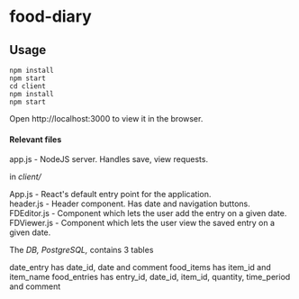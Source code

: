 # food-diary

## Usage
````
npm install
npm start
cd client
npm install
npm start
````
Open http://localhost:3000 to view it in the browser.

#### Relevant files
app.js - NodeJS server. Handles save, view requests.

in *client/*

App.js - React's default entry point for the application.<br />
header.js - Header component. Has date and navigation buttons.<br />
FDEditor.js - Component which lets the user add the entry on a given date.<br />
FDViewer.js - Component which lets the user view the saved entry on a given date.

The *DB, PostgreSQL,* contains 3 tables

date_entry has date_id, date and comment
food_items has item_id and item_name
food_entries has entry_id, date_id, item_id, quantity, time_period and comment
